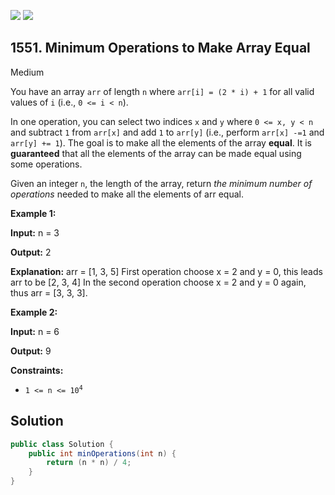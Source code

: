 [![](https://img.shields.io/github/stars/javadev/LeetCode-in-Java?label=Stars&style=flat-square)](https://github.com/javadev/LeetCode-in-Java)
[![](https://img.shields.io/github/forks/javadev/LeetCode-in-Java?label=Fork%20me%20on%20GitHub%20&style=flat-square)](https://github.com/javadev/LeetCode-in-Java/fork)

## 1551\. Minimum Operations to Make Array Equal

Medium

You have an array `arr` of length `n` where `arr[i] = (2 * i) + 1` for all valid values of `i` (i.e., `0 <= i < n`).

In one operation, you can select two indices `x` and `y` where `0 <= x, y < n` and subtract `1` from `arr[x]` and add `1` to `arr[y]` (i.e., perform `arr[x] -=1` and `arr[y] += 1`). The goal is to make all the elements of the array **equal**. It is **guaranteed** that all the elements of the array can be made equal using some operations.

Given an integer `n`, the length of the array, return _the minimum number of operations_ needed to make all the elements of arr equal.

**Example 1:**

**Input:** n = 3

**Output:** 2

**Explanation:** arr = [1, 3, 5] First operation choose x = 2 and y = 0, this leads arr to be [2, 3, 4] In the second operation choose x = 2 and y = 0 again, thus arr = [3, 3, 3].

**Example 2:**

**Input:** n = 6

**Output:** 9

**Constraints:**

*   <code>1 <= n <= 10<sup>4</sup></code>

## Solution

```java
public class Solution {
    public int minOperations(int n) {
        return (n * n) / 4;
    }
}
```
